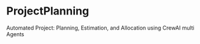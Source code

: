 # ProjectPlanning
Automated Project: Planning, Estimation, and Allocation using CrewAI multi Agents
